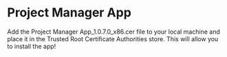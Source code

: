 # Project Manager App

Add the Project Manager App_1.0.7.0_x86.cer file to your local machine and place it in the Trusted Root Certificate Authorities store. This will allow you to install the app!
